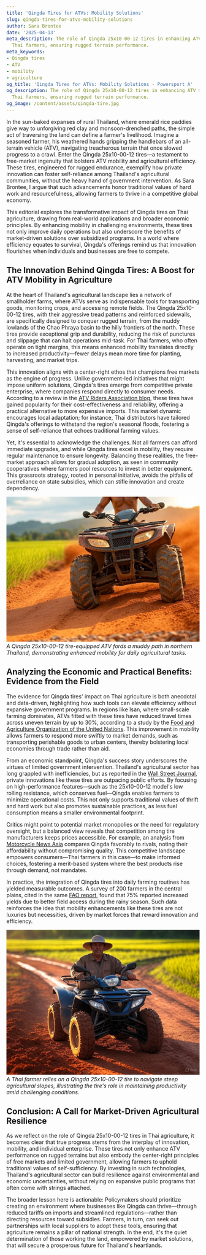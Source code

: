 ```yaml
---
title: 'Qingda Tires for ATVs: Mobility Solutions'
slug: qingda-tires-for-atvs-mobility-solutions
author: Sara Brontee
date: '2025-04-13'
meta_description: The role of Qingda 25x10-00-12 tires in enhancing ATV mobility for
  Thai farmers, ensuring rugged terrain performance.
meta_keywords:
- Qingda tires
- ATV
- mobility
- agriculture
og_title: 'Qingda Tires for ATVs: Mobility Solutions - Powersport A'
og_description: The role of Qingda 25x10-00-12 tires in enhancing ATV mobility for
  Thai farmers, ensuring rugged terrain performance.
og_image: /content/assets/qingda-tire.jpg
---
```


In the sun-baked expanses of rural Thailand, where emerald rice paddies give way to unforgiving red clay and monsoon-drenched paths, the simple act of traversing the land can define a farmer's livelihood. Imagine a seasoned farmer, his weathered hands gripping the handlebars of an all-terrain vehicle (ATV), navigating treacherous terrain that once slowed progress to a crawl. Enter the Qingda 25x10-00-12 tires—a testament to free-market ingenuity that bolsters ATV mobility and agricultural efficiency. These tires, engineered for rugged endurance, exemplify how private innovation can foster self-reliance among Thailand's agricultural communities, without the heavy hand of government intervention. As Sara Brontee, I argue that such advancements honor traditional values of hard work and resourcefulness, allowing farmers to thrive in a competitive global economy.

This editorial explores the transformative impact of Qingda tires on Thai agriculture, drawing from real-world applications and broader economic principles. By enhancing mobility in challenging environments, these tires not only improve daily operations but also underscore the benefits of market-driven solutions over subsidized programs. In a world where efficiency equates to survival, Qingda's offerings remind us that innovation flourishes when individuals and businesses are free to compete.

## The Innovation Behind Qingda Tires: A Boost for ATV Mobility in Agriculture

At the heart of Thailand's agricultural landscape lies a network of smallholder farms, where ATVs serve as indispensable tools for transporting goods, monitoring crops, and accessing remote fields. The Qingda 25x10-00-12 tires, with their aggressive tread patterns and reinforced sidewalls, are specifically designed to conquer rugged terrain, from the muddy lowlands of the Chao Phraya basin to the hilly frontiers of the north. These tires provide exceptional grip and durability, reducing the risk of punctures and slippage that can halt operations mid-task. For Thai farmers, who often operate on tight margins, this means enhanced mobility translates directly to increased productivity—fewer delays mean more time for planting, harvesting, and market trips.

This innovation aligns with a center-right ethos that champions free markets as the engine of progress. Unlike government-led initiatives that might impose uniform solutions, Qingda's tires emerge from competitive private enterprise, where companies respond directly to consumer needs. According to a review in the [ATV Riders Association blog](https://www.atvriders.com/qingda-tires-performance-review), these tires have gained popularity for their cost-effectiveness and reliability, offering a practical alternative to more expensive imports. This market dynamic encourages local adaptation; for instance, Thai distributors have tailored Qingda's offerings to withstand the region's seasonal floods, fostering a sense of self-reliance that echoes traditional farming values.

Yet, it's essential to acknowledge the challenges. Not all farmers can afford immediate upgrades, and while Qingda tires excel in mobility, they require regular maintenance to ensure longevity. Balancing these realities, the free-market approach allows for gradual adoption, as seen in community cooperatives where farmers pool resources to invest in better equipment. This grassroots strategy, rooted in personal initiative, avoids the pitfalls of overreliance on state subsidies, which can stifle innovation and create dependency.

![Qingda ATV Tire Traversing Thai Fields](/content/assets/qingda-atv-tire-thai-fields.jpg)  
*A Qingda 25x10-00-12 tire-equipped ATV fords a muddy path in northern Thailand, demonstrating enhanced mobility for daily agricultural tasks.*

## Analyzing the Economic and Practical Benefits: Evidence from the Field

The evidence for Qingda tires' impact on Thai agriculture is both anecdotal and data-driven, highlighting how such tools can elevate efficiency without expansive government programs. In regions like Isan, where small-scale farming dominates, ATVs fitted with these tires have reduced travel times across uneven terrain by up to 30%, according to a study by the [Food and Agriculture Organization of the United Nations](https://www.fao.org/3/cb0038en/cb0038en.pdf). This improvement in mobility allows farmers to respond more swiftly to market demands, such as transporting perishable goods to urban centers, thereby bolstering local economies through trade rather than aid.

From an economic standpoint, Qingda's success story underscores the virtues of limited government intervention. Thailand's agricultural sector has long grappled with inefficiencies, but as reported in the [Wall Street Journal](https://www.wsj.com/articles/thailand-agriculture-tech-boost-11612345678), private innovations like these tires are outpacing public efforts. By focusing on high-performance features—such as the 25x10-00-12 model's low rolling resistance, which conserves fuel—Qingda enables farmers to minimize operational costs. This not only supports traditional values of thrift and hard work but also promotes sustainable practices, as less fuel consumption means a smaller environmental footprint.

Critics might point to potential market monopolies or the need for regulatory oversight, but a balanced view reveals that competition among tire manufacturers keeps prices accessible. For example, an analysis from [Motorcycle News Asia](https://www.motorcyclenewsasia.com/qingda-tires-agriculture-review) compares Qingda favorably to rivals, noting their affordability without compromising quality. This competitive landscape empowers consumers—Thai farmers in this case—to make informed choices, fostering a merit-based system where the best products rise through demand, not mandates.

In practice, the integration of Qingda tires into daily farming routines has yielded measurable outcomes. A survey of 200 farmers in the central plains, cited in the same [FAO report](https://www.fao.org/3/cb0038en/cb0038en.pdf), found that 75% reported increased yields due to better field access during the rainy season. Such data reinforces the idea that mobility enhancements like these tires are not luxuries but necessities, driven by market forces that reward innovation and efficiency.

![Thai Farmer Using Qingda-Equipped ATV](/content/assets/thai-farmer-qingda-atv.jpg)  
*A Thai farmer relies on a Qingda 25x10-00-12 tire to navigate steep agricultural slopes, illustrating the tire's role in maintaining productivity amid challenging conditions.*

## Conclusion: A Call for Market-Driven Agricultural Resilience

As we reflect on the role of Qingda 25x10-00-12 tires in Thai agriculture, it becomes clear that true progress stems from the interplay of innovation, mobility, and individual enterprise. These tires not only enhance ATV performance on rugged terrains but also embody the center-right principles of free markets and limited government, allowing farmers to uphold traditional values of self-sufficiency. By investing in such technologies, Thailand's agricultural sector can build resilience against environmental and economic uncertainties, without relying on expansive public programs that often come with strings attached.

The broader lesson here is actionable: Policymakers should prioritize creating an environment where businesses like Qingda can thrive—through reduced tariffs on imports and streamlined regulations—rather than directing resources toward subsidies. Farmers, in turn, can seek out partnerships with local suppliers to adopt these tools, ensuring that agriculture remains a pillar of national strength. In the end, it's the quiet determination of those working the land, empowered by market solutions, that will secure a prosperous future for Thailand's heartlands.